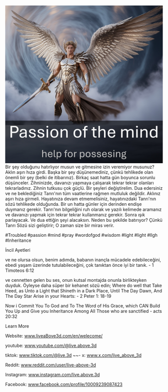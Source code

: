 ![Video cover image](../cover.jpeg)
Bir şey olduğunu hatırlıyor musun ve gitmesine izin veremiyor musunuz?
Aklın aşırı hıza girdi.
Başka bir şey düşünemediniz, çünkü tehlikede olan önemli bir şey (belki de itibarınız).
Birkaç saat hatta gün boyunca sorunlu düşünceler.
Zihninizde, davanızı yapmaya çalışarak tekrar tekrar olanları tekrarladınız.
Zihnin tutkusu çok güçlü.
Bir şeyleri değiştirelim.
Dua edersiniz ve ne beklediğiniz Tanrı'nın tüm vaatlerine rağmen mutluluk değildir.
Aklınız aşırı hıza girmeli.
Hayatınıza devam etmemelisiniz, hayatınızdaki Tanrı'nın sözü tehlikede olduğunda.
Bir un hatta günler için derinden endişe duymanız gerekir.
Tanrı'nın bilgeliğini ruh olarak ve yazılı kelimede aramanız ve davanızı yapmak için tekrar tekrar kullanmanız gerekir.
Sonra ışık parlayacak.
Ve dua ettiğin şeyi alacaksın.
Neden bu şekilde batırıyor?
Çünkü Tanrı Sözü sizi geliştirir; O zaman size bir miras verir.

#Troubled #passion #mind #pray #wordofgod #wisdom #light #light #Ilgh #Inheritance

İncil Ayetleri

ve ne olursa olsun, benim adımda, babanın inançla mücadele edebileceğini, ebedi yaşam üzerinde tutulabileceğini, çok tanıktan önce iyi bir tanık. - 1 Timoteos 6:12

ve cennetten gelen bu ses, onun kutsal montajda onunla birlikteyken duyduk. Öyleyse daha süper bir kehanet sözü edin; Where do well that Take Heed, as Unto a Light that Shineth in a Dark Place, Until The Day Dawn, And The Day Star Arise in your Hearts: - 2 Peter 1: 18-19

Now i Commit You To God and To The Word of His Grace, which CAN Build You Up and Give you Inheritance Among All Those who are sanctified - acts 20:32

Learn More


Website: www.liveaBove3d.com/en/welecome/

youtube: www.youtube.com/@live.above.3d

tiktok: www.tiktok.com/@live.3d ~~- x: www.x.com/live_above_3d

Reddit: www.reddit.com/user/live-above-3d

Instagram: www.instagram.com/live.above.3d

Facebook: www.facebook.com/profile/10009239087423


